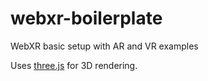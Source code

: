 # webxr-boilerplate
WebXR basic setup with AR and VR examples

Uses [three.js](https://threejs.org/) for 3D rendering.